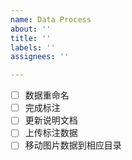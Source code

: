 ```yaml
---
name: Data Process
about: ''
title: ''
labels: ''
assignees: ''

---
```


- [ ] 数据重命名
- [ ] 完成标注
- [ ] 更新说明文档
- [ ] 上传标注数据
- [ ] 移动图片数据到相应目录
